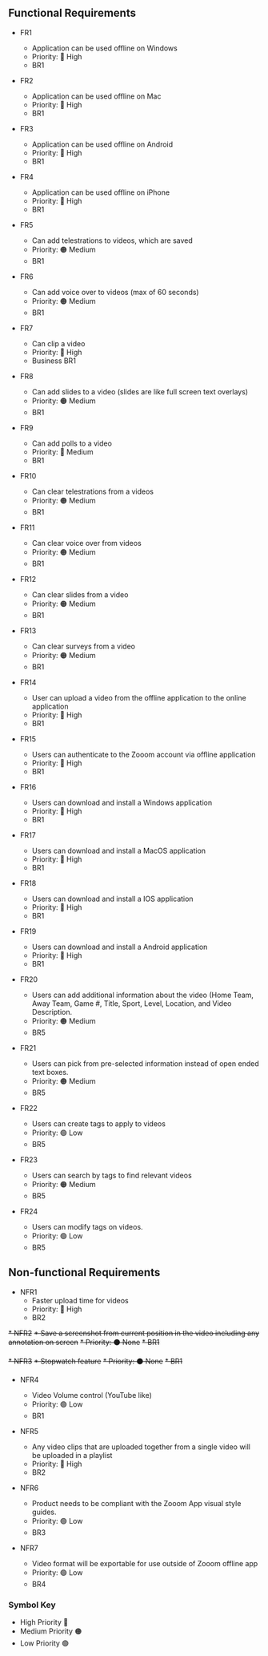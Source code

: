 ## Functional Requirements
* FR1
  * Application can be used offline on Windows
  * Priority: :red_circle: High
  * BR1
  
* FR2
  * Application can be used offline on Mac
  * Priority: :red_circle: High
  * BR1
  
* FR3
  * Application can be used offline on Android
  * Priority: :red_circle: High
  * BR1
  
* FR4
  * Application can be used offline on iPhone
  * Priority: :red_circle: High
  * BR1
  
* FR5
  * Can add telestrations to videos, which are saved
  * Priority: :orange_circle: Medium
  * BR1
  
* FR6
  * Can add voice over to videos (max of 60 seconds)
  * Priority: :orange_circle: Medium
  * BR1
  
* FR7
  * Can clip a video
  * Priority: :red_circle: High
  * Business BR1
  
* FR8
  * Can add slides to a video (slides are like full screen text overlays)
  * Priority: :orange_circle: Medium
  * BR1
  
* FR9
  * Can add polls to a video
  * Priority: :red_circle: Medium
  * BR1
  
* FR10
  * Can clear telestrations from a videos
  * Priority: :orange_circle: Medium
  * BR1
  
* FR11
  * Can clear voice over from videos
  * Priority: :orange_circle: Medium
  * BR1
  
* FR12
  * Can clear slides from a video
  * Priority: :orange_circle: Medium
  * BR1
  
* FR13
  * Can clear surveys from a video
  * Priority: :orange_circle: Medium
  * BR1
  
* FR14
  * User can upload a video from the offline application to the online application
  * Priority: :red_circle: High
  * BR1
  
* FR15
  * Users can authenticate to the Zooom account via offline application
  * Priority: :red_circle: High
  * BR1
  
* FR16
  * Users can download and install a Windows application 
  * Priority: :red_circle: High
  * BR1
  
* FR17
  * Users can download and install a MacOS application 
  * Priority: :red_circle: High
  * BR1
  
* FR18
  * Users can download and install a IOS application 
  * Priority: :red_circle: High
  * BR1
 
* FR19
  * Users can download and install a Android application 
  * Priority: :red_circle: High
  * BR1
  
* FR20
  * Users can add additional information about the video (Home Team, Away Team, Game #, Title, Sport, Level, Location, and Video Description. 
  * Priority: :orange_circle: Medium
  * BR5
  
* FR21
  * Users can pick from pre-selected information instead of open ended text boxes.
  * Priority: :orange_circle: Medium
  * BR5
  
* FR22
  * Users can create tags to apply to videos
  * Priority: :green_circle: Low
  * BR5
  
* FR23
  * Users can search by tags to find relevant videos
  * Priority: :orange_circle: Medium
  * BR5
  
* FR24
  * Users can modify tags on videos.
  * Priority: :green_circle: Low
  * BR5

## Non-functional Requirements
* NFR1
  * Faster upload time for videos	
  * Priority: :red_circle: High
  * BR2

~~* NFR2~~
  ~~* Save a screenshot from current position in the video including any annotation on screen~~
  ~~* Priority: :black_circle: None~~
  ~~* BR1~~

~~* NFR3~~
  ~~* Stopwatch feature~~
  ~~* Priority: :black_circle: None~~
  ~~* BR1~~

* NFR4
  * Video Volume control (YouTube like)
  * Priority: :green_circle: Low
  * BR1

* NFR5
  * Any video clips that are uploaded together from a single video will be uploaded in a playlist	
  * Priority: :red_circle: High
  * BR2

* NFR6
  * Product needs to be compliant with the Zooom App visual style guides.
  * Priority: :green_circle: Low
  * BR3
  
* NFR7
  * Video format will be exportable for use outside of Zooom offline app
  * Priority: :green_circle: Low
  * BR4

### Symbol Key
* High Priority :red_circle:
* Medium Priority :orange_circle:
* Low Priority :green_circle:
